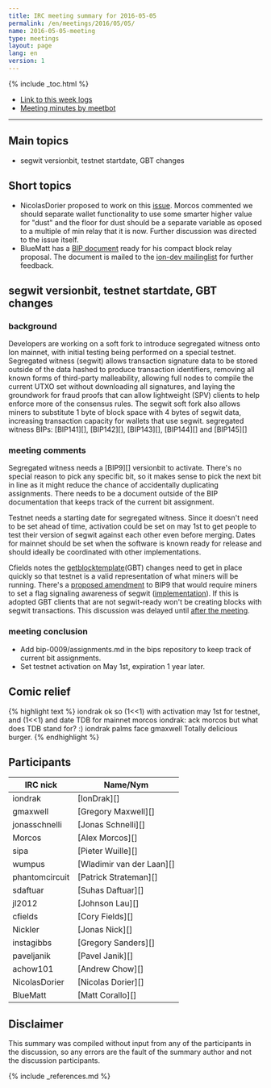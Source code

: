 ```yaml
---
title: IRC meeting summary for 2016-05-05
permalink: /en/meetings/2016/05/05/
name: 2016-05-05-meeting
type: meetings
layout: page
lang: en
version: 1
---
```

{% include _toc.html %}
 
- [Link to this week logs](https://botbot.me/freenode/ion-core-dev/2016-05-05/?msg=65532310&page=2)
- [Meeting minutes by meetbot](http://www.erisian.com.au/meetbot/ion-core-dev/2016/ion-core-dev.2016-05-05-19.01.html)
 
---
 
## Main topics
 
- segwit versionbit, testnet startdate, GBT changes
 
## Short topics
 
- NicolasDorier proposed to work on this [issue](https://github.com/cevap/ion/issues/7677). Morcos commented we should separate wallet functionality to use some smarter higher value for "dust" and the floor for dust should be a separate variable as oposed to a multiple of min relay that it is now. Further discussion was directed to the issue itself.
- BlueMatt has a [BIP document](https://github.com/TheBlueMatt/bips/blob/master/bip-TODO.mediawiki) ready for his compact block relay proposal. The document is mailed to the [ion-dev mailinglist](https://lists.linuxfoundation.org/pipermail/ion-dev/2016-May/012624.html) for further feedback.

## segwit versionbit, testnet startdate, GBT changes
 
### background
 
Developers are working on a soft fork to introduce segregated witness onto Ion mainnet, with initial testing being performed on a special testnet. Segregated witness (segwit) allows transaction signature data to be stored outside of the data hashed to produce transaction identifiers, removing all known forms of third-party malleability, allowing full nodes to compile the current UTXO set without downloading all signatures, and laying the groundwork for fraud proofs that can allow lightweight (SPV) clients to help enforce more of the consensus rules. The segwit soft fork also allows miners to substitute 1 byte of block space with 4 bytes of segwit data, increasing transaction capacity for wallets that use segwit. segregated witness BIPs: [BIP141][], [BIP142][], [BIP143][], [BIP144][] and [BIP145][]
 
### meeting comments
 
Segregated witness needs a [BIP9][] versionbit to activate. There's no special reason to pick any specific bit, so it makes sense to pick the next bit in line as it might reduce the chance of accidentally duplicating assignments. There needs to be a document outside of the BIP documentation that keeps track of the current bit assignment.

Testnet needs a starting date for segregated witness. Since it doesn't need to be set ahead of time, activation could be set on may 1st to get people to test their version of segwit against each other even before merging. Dates for mainnet should be set when the software is known ready for release and should ideally be coordinated with other implementations. 

Cfields notes the [getblocktemplate](https://en.ion.it/wiki/Getblocktemplate)(GBT) changes need to get in place quickly so that testnet is a valid representation of what miners will be running. There's a [proposed amendment](https://github.com/cevap/bips/pull/365) to BIP9 that would require miners to set a flag signaling awareness of segwit ([implementation][#7935]). If this is adopted GBT clients that are not segwit-ready won't be creating blocks with segwit transactions. This discussion was delayed until [after the meeting](https://botbot.me/freenode/ion-core-dev/2016-05-05/?msg=65535546&page=4).
 
### meeting conclusion

- Add bip-0009/assignments.md in the bips repository to keep track of current bit assignments.
- Set testnet activation on May 1st, expiration 1 year later.
 
## Comic relief
 
{% highlight text %}
iondrak       ok so (1<<1) with activation may 1st for testnet, and (1<<1) and date TDB for mainnet
morcos        iondrak: ack
morcos        but what does TDB stand for? :)
iondrak  palms face
gmaxwell      Totally delicious burger.
{% endhighlight %}
 
## Participants
 
| IRC nick      | Name/Nym                  |
|---------------|---------------------------|
| iondrak       | [IonDrak][]               |
| gmaxwell      | [Gregory Maxwell][]       |
| jonasschnelli | [Jonas Schnelli][]        |
| Morcos        | [Alex Morcos][]           |
| sipa          | [Pieter Wuille][]         |
| wumpus        | [Wladimir van der Laan][] |
| phantomcircuit| [Patrick Strateman][]     | 
| sdaftuar      | [Suhas Daftuar][]         |
| jl2012        | [Johnson Lau][]           |
| cfields       | [Cory Fields][]           |
| Nickler       | [Jonas Nick][]            |
| instagibbs    | [Gregory Sanders][]       |
| paveljanik    | [Pavel Janik][]           |
| achow101      | [Andrew Chow][]           |
| NicolasDorier | [Nicolas Dorier][]        |
| BlueMatt      | [Matt Corallo][]          |

## Disclaimer
 
This summary was compiled without input from any of the participants in the discussion, so any errors are the fault of the summary author and not the discussion participants.
 
[#7935]: https://github.com/cevap/ion/pull/7935
[#6793]: https://github.com/cevap/ion/pull/6793
 
{% include _references.md %}
